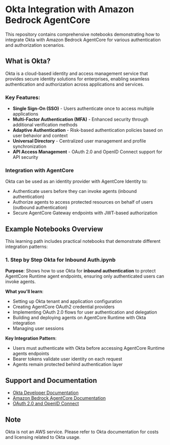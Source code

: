 # Okta Integration with Amazon Bedrock AgentCore

This repository contains comprehensive notebooks demonstrating how to integrate Okta with Amazon Bedrock AgentCore for various authentication and authorization scenarios.

## What is Okta?

Okta is a cloud-based identity and access management service that provides secure identity solutions for enterprises, enabling seamless authentication and authorization across applications and services.

### Key Features:
- **Single Sign-On (SSO)** - Users authenticate once to access multiple applications
- **Multi-Factor Authentication (MFA)** - Enhanced security through additional verification methods  
- **Adaptive Authentication** - Risk-based authentication policies based on user behavior and context
- **Universal Directory** - Centralized user management and profile synchronization
- **API Access Management** - OAuth 2.0 and OpenID Connect support for API security

### Integration with AgentCore

Okta can be used as an identity provider with AgentCore Identity to:
- Authenticate users before they can invoke agents (inbound authentication)
- Authorize agents to access protected resources on behalf of users (outbound authentication)
- Secure AgentCore Gateway endpoints with JWT-based authorization

## Example Notebooks Overview

This learning path includes practical notebooks that demonstrate different integration patterns:

### 1. Step by Step Okta for Inbound Auth.ipynb

**Purpose**: Shows how to use Okta for **inbound authentication** to protect AgentCore Runtime agent endpoints, ensuring only authenticated users can invoke agents.

**What you'll learn**:
- Setting up Okta tenant and application configuration
- Creating AgentCore OAuth2 credential providers
- Implementing OAuth 2.0 flows for user authentication and delegation
- Building and deploying agents on AgentCore Runtime with Okta integration
- Managing user sessions

**Key Integration Pattern**:
- Users must authenticate with Okta before accessing AgentCore Runtime agents endpoints
- Bearer tokens validate user identity on each request
- Agents remain protected behind authentication layer

## Support and Documentation

- [Okta Developer Documentation](https://developer.okta.com/)
- [Amazon Bedrock AgentCore Documentation](https://docs.aws.amazon.com/bedrock-agentcore/)
- [OAuth 2.0 and OpenID Connect](https://developer.okta.com/docs/concepts/oauth-openid/)

## Note

Okta is not an AWS service. Please refer to Okta documentation for costs and licensing related to Okta usage.
